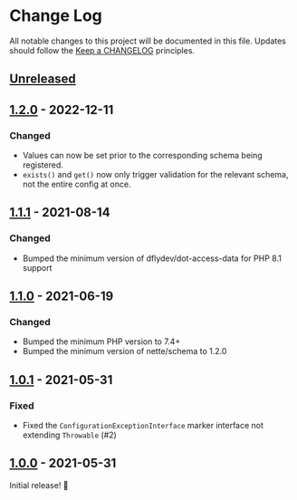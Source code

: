 # Change Log
All notable changes to this project will be documented in this file.
Updates should follow the [Keep a CHANGELOG](https://keepachangelog.com/) principles.

## [Unreleased][unreleased]

## [1.2.0] - 2022-12-11

### Changed

- Values can now be set prior to the corresponding schema being registered.
- `exists()` and `get()` now only trigger validation for the relevant schema, not the entire config at once.

## [1.1.1] - 2021-08-14

### Changed

 - Bumped the minimum version of dflydev/dot-access-data for PHP 8.1 support

## [1.1.0] - 2021-06-19

### Changed

- Bumped the minimum PHP version to 7.4+
- Bumped the minimum version of nette/schema to 1.2.0

## [1.0.1] - 2021-05-31

### Fixed

- Fixed the `ConfigurationExceptionInterface` marker interface not extending `Throwable` (#2)

## [1.0.0] - 2021-05-31

Initial release! 🎉

[unreleased]: https://github.com/thephpleague/config/compare/v1.2.0...main
[1.2.0]: https://github.com/thephpleague/config/compare/v1.1.1...v.1.2.0
[1.1.1]: https://github.com/thephpleague/config/compare/v1.1.0...v1.1.1
[1.1.0]: https://github.com/thephpleague/config/compare/v1.0.1...v1.1.0
[1.0.1]: https://github.com/thephpleague/config/compare/v1.0.0...v1.0.1
[1.0.0]: https://github.com/thephpleague/config/releases/tag/v1.0.0
